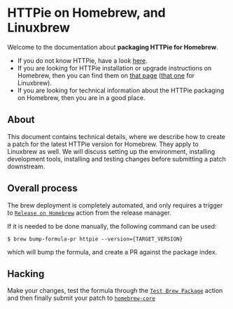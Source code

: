 # HTTPie on Homebrew, and Linuxbrew

Welcome to the documentation about **packaging HTTPie for Homebrew**.

- If you do not know HTTPie, have a look [here](https://httpie.io/cli).
- If you are looking for HTTPie installation or upgrade instructions on Homebrew, then you can find them on [that page](https://httpie.io/docs#homebrew) ([that one](https://httpie.io/docs#linuxbrew) for Linuxbrew).
- If you are looking for technical information about the HTTPie packaging on Homebrew, then you are in a good place.

## About

This document contains technical details, where we describe how to create a patch for the latest HTTPie version for Homebrew. They apply to Linuxbrew as well.
We will discuss setting up the environment, installing development tools, installing and testing changes before submitting a patch downstream.

## Overall process

The brew deployment is completely automated, and only requires a trigger to [`Release on Homebrew`](https://github.com/httpie/cli/actions/workflows/release-brew.yml) action
from the release manager.

If it is needed to be done manually, the following command can be used:

```console
$ brew bump-formula-pr httpie --version={TARGET_VERSION}
```

which will bump the formula, and create a PR against the package index.

## Hacking

Make your changes, test the formula through the [`Test Brew Package`](https://github.com/httpie/cli/actions/workflows/test-package-mac-brew.yml) action
and then finally submit your patch to [`homebrew-core`](https://github.com/Homebrew/homebrew-core`)

